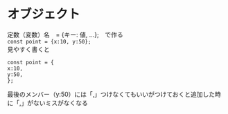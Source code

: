 # オブジェクト
定数（変数）名　= {キー: 値, ...};　で作る   
`const point = {x:10, y:50};`   
見やすく書くと
~~~
const point = {
x:10, 
y:50,
};
~~~
最後のメンバー（y:50）には「,」つけなくてもいいがつけておくと追加した時に「,」がないミスがなくなる
